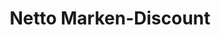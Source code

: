 ---
title: "Netto Marken-Discount"
url: /buchholz-in-der-nordheide/netto-marken-discount/
shop: Supermarkt
---